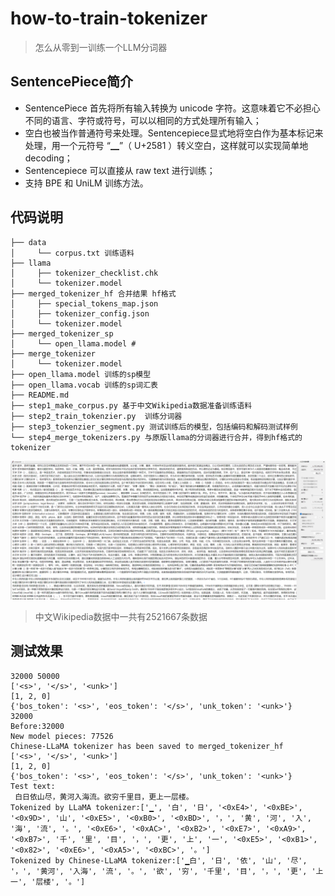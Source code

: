 # how-to-train-tokenizer

>怎么从零到一训练一个LLM分词器

## SentencePiece简介

- SentencePiece 首先将所有输入转换为 unicode 字符。这意味着它不必担心不同的语言、字符或符号，可以以相同的方式处理所有输入；
- 空白也被当作普通符号来处理。Sentencepiece显式地将空白作为基本标记来处理，用一个元符号 “▁”（ U+2581 ）转义空白，这样就可以实现简单地decoding；
- Sentencepiece 可以直接从 raw text 进行训练； 
- 支持 BPE 和 UniLM 训练方法。

## 代码说明
```text
├── data
│     └── corpus.txt 训练语料
├── llama
│     ├── tokenizer_checklist.chk
│     └── tokenizer.model
├── merged_tokenizer_hf 合并结果 hf格式
│     ├── special_tokens_map.json
│     ├── tokenizer_config.json
│     └── tokenizer.model
├── merged_tokenizer_sp
│     └── open_llama.model # 
├── merge_tokenizer
│     └── tokenizer.model
├── open_llama.model 训练的sp模型
├── open_llama.vocab 训练的sp词汇表
├── README.md
├── step1_make_corpus.py 基于中文Wikipedia数据准备训练语料
├── step2_train_tokenzier.py  训练分词器
├── step3_tokenzier_segment.py 测试训练后的模型，包括编码和解码测试样例
└── step4_merge_tokenizers.py 与原版llama的分词器进行合并，得到hf格式的tokenizer

```
![img.png](data/img.png)
> 中文Wikipedia数据中一共有2521667条数据
## 测试效果
```text
32000 50000
['<s>', '</s>', '<unk>']
[1, 2, 0]
{'bos_token': '<s>', 'eos_token': '</s>', 'unk_token': '<unk>'}
32000
Before:32000
New model pieces: 77526
Chinese-LLaMA tokenizer has been saved to merged_tokenizer_hf
['<s>', '</s>', '<unk>']
[1, 2, 0]
{'bos_token': '<s>', 'eos_token': '</s>', 'unk_token': '<unk>'}
Test text:
 白日依山尽，黄河入海流。欲穷千里目，更上一层楼。
Tokenized by LLaMA tokenizer:['▁', '白', '日', '<0xE4>', '<0xBE>', '<0x9D>', '山', '<0xE5>', '<0xB0>', '<0xBD>', '，', '黄', '河', '入', '海', '流', '。', '<0xE6>', '<0xAC>', '<0xB2>', '<0xE7>', '<0xA9>', '<0xB7>', '千', '里', '目', '，', '更', '上', '一', '<0xE5>', '<0xB1>', '<0x82>', '<0xE6>', '<0xA5>', '<0xBC>', '。']
Tokenized by Chinese-LLaMA tokenizer:['▁白', '日', '依', '山', '尽', '，', '黄河', '入海', '流', '。', '欲', '穷', '千里', '目', '，', '更', '上一', '层楼', '。']
```

